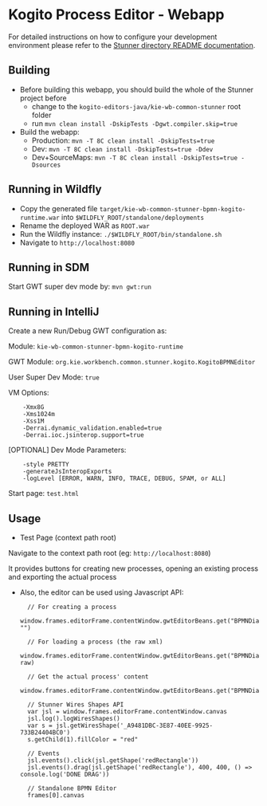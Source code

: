 Kogito Process Editor - Webapp
==============================

For detailed instructions on how to configure your development environment please refer to 
the [Stunner directory README documentation](../../../).
 
Building
--------
 
* Before building this webapp, you should build the whole of the Stunner project before
  * change to the `kogito-editors-java/kie-wb-common-stunner` root folder
  * run `mvn clean install -DskipTests -Dgwt.compiler.skip=true`
* Build the webapp:
  * Production: `mvn -T 8C clean install -DskipTests=true`
  * Dev: `mvn -T 8C clean install -DskipTests=true -Ddev`
  * Dev+SourceMaps: `mvn -T 8C clean install -DskipTests=true -Dsources`

Running in Wildfly
------------------
* Copy the generated file `target/kie-wb-common-stunner-bpmn-kogito-runtime.war` into `$WILDFLY_ROOT/standalone/deployments`
* Rename the deployed WAR as `ROOT.war`
* Run the Wildfly instance: `./$WILDFLY_ROOT/bin/standalone.sh`
* Navigate to `http://localhost:8080`

Running in SDM
------------------
Start GWT super dev mode by: `mvn gwt:run`

Running in IntelliJ
-------------------
Create a new Run/Debug GWT configuration as:

Module: `kie-wb-common-stunner-bpmn-kogito-runtime`

GWT Module: `org.kie.workbench.common.stunner.kogito.KogitoBPMNEditor`

User Super Dev Mode: `true`

VM Options:

        -Xmx8G
        -Xms1024m
        -Xss1M
        -Derrai.dynamic_validation.enabled=true
        -Derrai.ioc.jsinterop.support=true

[OPTIONAL] Dev Mode Parameters:

        -style PRETTY
        -generateJsInteropExports
        -logLevel [ERROR, WARN, INFO, TRACE, DEBUG, SPAM, or ALL]

Start page: `test.html`

Usage
-----
* Test Page (context path root)

Navigate to the context path root (eg: `http://localhost:8080`) 

It provides buttons for creating new processes, opening an existing process and exporting the actual process

* Also, the editor can be used using Javascript API:

        // For creating a process
        window.frames.editorFrame.contentWindow.gwtEditorBeans.get("BPMNDiagramEditor").get().setContent("", "")      

        // For loading a process (the raw xml)
        window.frames.editorFrame.contentWindow.gwtEditorBeans.get("BPMNDiagramEditor").get().setContent("", raw)      

        // Get the actual process' content
        window.frames.editorFrame.contentWindow.gwtEditorBeans.get("BPMNDiagramEditor").get().getContent()

        // Stunner Wires Shapes API
        var jsl = window.frames.editorFrame.contentWindow.canvas
        jsl.log().logWiresShapes()
        var s = jsl.getWiresShape('_A9481DBC-3E87-40EE-9925-733B24404BC0')
        s.getChild(1).fillColor = "red"  
        
        // Events
        jsl.events().click(jsl.getShape('redRectangle'))
        jsl.events().drag(jsl.getShape('redRectangle'), 400, 400, () => console.log('DONE DRAG'))

        // Standalone BPMN Editor
        frames[0].canvas
